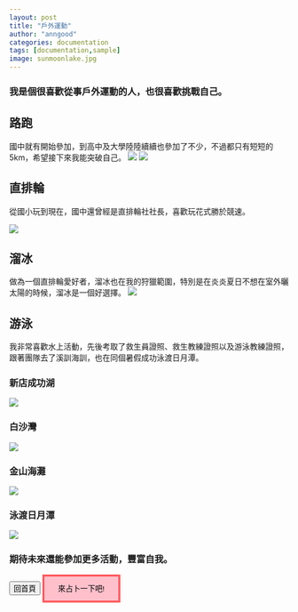```yaml
---
layout: post
title: "戶外運動"
author: "anngood"
categories: documentation
tags: [documentation,sample]
image: sunmoonlake.jpg
---
```

### 我是個很喜歡從事戶外運動的人，也很喜歡挑戰自己。

## 路跑 

國中就有開始參加，到高中及大學陸陸續續也參加了不少，不過都只有短短的5km，希望接下來我能突破自己。 
![](https://raw.githubusercontent.com/anngood/anngood.github.io/gh-pages/assets/img/run1.jpg)
![](https://raw.githubusercontent.com/anngood/anngood.github.io/gh-pages/assets/img/run2.jpg)

## 直排輪

從國小玩到現在，國中還曾經是直排輪社社長，喜歡玩花式勝於競速。

![](https://raw.githubusercontent.com/anngood/anngood.github.io/gh-pages/assets/img/rollerskate.gif)

## 溜冰

做為一個直排輪愛好者，溜冰也在我的狩獵範圍，特別是在炎炎夏日不想在室外曬太陽的時候，溜冰是一個好選擇。 
![](https://raw.githubusercontent.com/anngood/anngood.github.io/gh-pages/assets/img/iceskate.gif)

## 游泳

我非常喜歡水上活動，先後考取了救生員證照、救生教練證照以及游泳教練證照，跟著團隊去了溪訓海訓，也在同個暑假成功泳渡日月潭。
### 新店成功湖
![](https://raw.githubusercontent.com/anngood/anngood.github.io/gh-pages/assets/img/training1.jpg)
### 白沙灣
![](https://raw.githubusercontent.com/anngood/anngood.github.io/gh-pages/assets/img/training2.jpg)
### 金山海灘
![](https://raw.githubusercontent.com/anngood/anngood.github.io/gh-pages/assets/img/training3.jpg)
### 泳渡日月潭
![](https://raw.githubusercontent.com/anngood/anngood.github.io/gh-pages/assets/img/sunmoonlake.jpg)

### 期待未來還能參加更多活動，豐富自我。

<input type="button" value="回首頁" onclick="location.href='https://anngood.github.io/'">

<input type="button" value="來占卜一下吧!" style="width:140px;height:50px;border:3px red double;background-color:pink;" onclick="location.href='https://anngood.github.io/100.html'">

